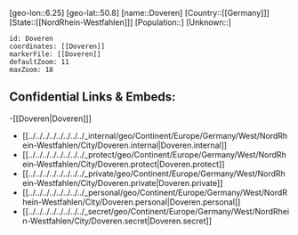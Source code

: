 ﻿---
location: [50.8,6.25]
mapzoom: [7,12] 
mapmarker: city 
type: City
tags:
- geo/City


SpocWebEntityId: 29863
isDeleted: false
confidential: public

---
[geo-lon::6.25]
[geo-lat::50.8]
[name::Doveren]
[Country::[[Germany]]]
[State::[[NordRhein-Westfahlen]]]
[Population::]
[Unknown::]


```leaflet
id: Doveren
coordinates: [[Doveren]]
markerFile: [[Doveren]]
defaultZoom: 11 
maxZoom: 18
```


## Confidential Links & Embeds: 
-[[Doveren|Doveren]]] 
- [[../../../../../../../../_internal/geo/Continent/Europe/Germany/West/NordRhein-Westfahlen/City/Doveren.internal|Doveren.internal]] 
- [[../../../../../../../../_protect/geo/Continent/Europe/Germany/West/NordRhein-Westfahlen/City/Doveren.protect|Doveren.protect]] 
- [[../../../../../../../../_private/geo/Continent/Europe/Germany/West/NordRhein-Westfahlen/City/Doveren.private|Doveren.private]] 
- [[../../../../../../../../_personal/geo/Continent/Europe/Germany/West/NordRhein-Westfahlen/City/Doveren.personal|Doveren.personal]] 
- [[../../../../../../../../_secret/geo/Continent/Europe/Germany/West/NordRhein-Westfahlen/City/Doveren.secret|Doveren.secret]] 
